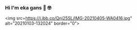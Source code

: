 ### Hi I'm eka gans 👋 🤓





<p align="center">

<img src=https://i.ibb.co/Qnj25SL/IMG-20210405-WA0416.jpg" alt="20210103-132024" border="0">

</p>

<p align="center">

<a href="https://github.com/ekadanuarta">

</p>



































<!--
**ekadanuarta/ekadanuarta** is a ✨ _special_ ✨ repository because its `README.md` (this file) appears on your GitHub profile.

Here are some ideas to get you started:

- 🔭 I’m currently working on ...
- 🌱 I’m currently learning
-  JavaScript
- 👯 I’m looking to collaborate on ...
- 🤔 I’m looking for help with ...
- 💬 Ask me about ...
- 📫 How to reach me: 
- https://www.instagram.com/eka_danu_arta
- 😄 Pronouns: ...
- ⚡ Fun fact: ...
->
</s> </s> </s> </s> </s> </s> </s> </s> </s> </s> </s> </s> </s> </s> </s> </s> </s> </s> </s> </s> </s> </s> </s> </s> </s> </s> </s> orang </s
